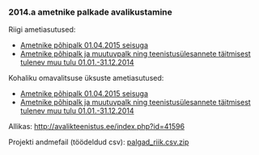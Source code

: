 ### 2014.a ametnike palkade avalikustamine

Riigi ametiasutused:
* [Ametnike põhipalk 01.04.2015 seisuga](Pohipalk_01.04.2015_riik_21.07.2015.xlsx)
* [Ametnike põhipalk ja muutuvpalk ning teenistusülesannete täitmisest tulenev muu tulu 01.01.-31.12.2014](Aasta_kogupalk_2014_riik_18.08.2015.xlsx)

Kohaliku omavalitsuse üksuste ametiasutused:
* [Ametnike põhipalk 01.04.2015 seisuga](Pohipalk_01.04.2015_KOV_05.06.2015.xlsx)
* [Ametnike põhipalk ja muutuvpalk ning teenistusülesannete täitmisest tulenev muu tulu 01.01.-31.12.2014](Aasta_kogupalk_2014_KOV.xlsx)

Allikas: http://avalikteenistus.ee/index.php?id=41596

Projekti andmefail (töödeldud csv): [palgad_riik.csv.zip](/data/palgad_riik.csv.zip)
